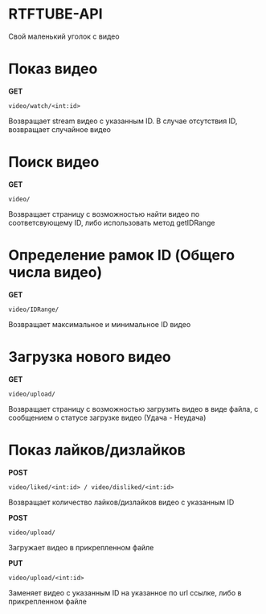 # RTFTUBE-API
Свой маленький уголок с видео

# Показ видео
   **GET** 
   
    video/watch/<int:id>
Возвращает stream видео с указанным ID. В случае отсутствия ID, возвращает случайное видео

# Поиск видео
 **GET** 
   
    video/
Возвращает страницу с возможностью найти видео по соответсвующему ID, либо использовать метод getIDRange

# Определение рамок ID (Общего числа видео)
 **GET** 
   
    video/IDRange/
Возвращает максимальное и минимальное ID видео

# Загрузка нового видео
**GET**

    video/upload/
Возвращает страницу с возможностью загрузить видео в виде файла, с сообщением о статусе загрузке видео (Удача - Неудача)

# Показ лайков/дизлайков
**POST** 

    video/liked/<int:id> / video/disliked/<int:id>
Возвращает количество лайков/дизлайков видео с указанным ID

**POST**

    video/upload/
Загружает видео в прикрепленном файле

**PUT**

    video/upload/<int:id>
Заменяет видео с указанным ID на указанное по url ссылке, либо в прикрепленном файле
